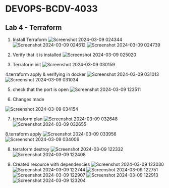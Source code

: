 # DEVOPS-BCDV-4033
## Lab 4 - Terraform
1. Install Terraform
![Screenshot 2024-03-09 024344](https://github.com/anis-vahora/DEVOPS-BCDV-4033/assets/58881736/ce632a55-a368-41b3-982e-5215b2825024)
![Screenshot 2024-03-09 024612](https://github.com/anis-vahora/DEVOPS-BCDV-4033/assets/58881736/9e39f924-9044-43d5-81f5-8e2a46036e13)
![Screenshot 2024-03-09 024739](https://github.com/anis-vahora/DEVOPS-BCDV-4033/assets/58881736/6adf736c-84ea-4f7b-ade8-20bc9e9ac12d)

2. Verify that it is installed
![Screenshot 2024-03-09 025020](https://github.com/anis-vahora/DEVOPS-BCDV-4033/assets/58881736/4b15ec3f-93a6-4aec-865e-df63b6b08e2a)

3. Terraform init
![Screenshot 2024-03-09 030159](https://github.com/anis-vahora/DEVOPS-BCDV-4033/assets/58881736/67b974c6-f6a4-4f51-8b76-2938d9a360ef)

4.terraform apply & verifying in docker
![Screenshot 2024-03-09 031013](https://github.com/anis-vahora/DEVOPS-BCDV-4033/assets/58881736/b2d6a7ae-c21a-4f27-b2dc-5e87fc622179)
![Screenshot 2024-03-09 031034](https://github.com/anis-vahora/DEVOPS-BCDV-4033/assets/58881736/4630c7cd-eb41-4789-9ba9-c16995d68e60)

5. check that the port is open
![Screenshot 2024-03-09 123511](https://github.com/anis-vahora/DEVOPS-BCDV-4033/assets/58881736/80c8febf-314a-407c-ae42-b68bf50bbffb)

6. Changes made

![Screenshot 2024-03-09 034154](https://github.com/anis-vahora/DEVOPS-BCDV-4033/assets/58881736/0282aa71-6c5b-4fc0-af34-a7d67933abdf)

7. terraform plan
![Screenshot 2024-03-09 032648](https://github.com/anis-vahora/DEVOPS-BCDV-4033/assets/58881736/17300c41-8d51-4a88-85ba-8a0e6f1298f8)
![Screenshot 2024-03-09 032655](https://github.com/anis-vahora/DEVOPS-BCDV-4033/assets/58881736/bb241a86-28cb-4736-858a-2d1ec73d1fb2)

8.terraform apply
![Screenshot 2024-03-09 033956](https://github.com/anis-vahora/DEVOPS-BCDV-4033/assets/58881736/30aa3932-b4ba-4b12-8b6b-03ec3899f6e7)
![Screenshot 2024-03-09 034006](https://github.com/anis-vahora/DEVOPS-BCDV-4033/assets/58881736/7b183663-3354-4396-8341-ba8deade4cd8)

8. terraform destroy
![Screenshot 2024-03-09 122332](https://github.com/anis-vahora/DEVOPS-BCDV-4033/assets/58881736/8846ca2d-eaf9-4b3b-a91f-10f05eb4a750)
![Screenshot 2024-03-09 122408](https://github.com/anis-vahora/DEVOPS-BCDV-4033/assets/58881736/521b2de0-3a03-4434-aa84-38d2cae8622b)

9. Created resource with dependencies
![Screenshot 2024-03-09 123030](https://github.com/anis-vahora/DEVOPS-BCDV-4033/assets/58881736/14022738-b20a-4009-8349-77ceaee8c2f8)
![Screenshot 2024-03-09 122744](https://github.com/anis-vahora/DEVOPS-BCDV-4033/assets/58881736/421ce872-78b9-4820-afc3-1cd374afdb20)
![Screenshot 2024-03-09 122751](https://github.com/anis-vahora/DEVOPS-BCDV-4033/assets/58881736/7d84ce16-3433-485c-b410-0fd9da9a05e0)
![Screenshot 2024-03-09 122907](https://github.com/anis-vahora/DEVOPS-BCDV-4033/assets/58881736/0b2c7227-4973-419a-8059-a77288431494)
![Screenshot 2024-03-09 122913](https://github.com/anis-vahora/DEVOPS-BCDV-4033/assets/58881736/0fc58c48-a76d-49b0-aff6-4d3929c72e08)
![Screenshot 2024-03-09 123204](https://github.com/anis-vahora/DEVOPS-BCDV-4033/assets/58881736/8091996f-551d-4d04-8f04-1b8db6a85ee0)







